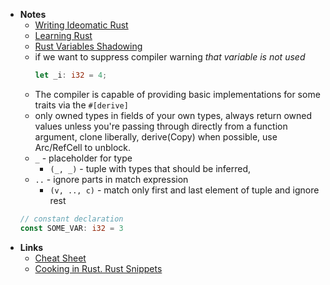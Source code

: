 - **Notes**
	- [Writing Ideomatic Rust](Writing%20Ideomatic%20Rust)
	- [Learning Rust](Learning%20Rust)
	- [Rust Variables Shadowing](Rust%20Variables%20Shadowing.md)
	- if we want to suppress compiler warning *that variable is not used*
		```rust
		let _i: i32 = 4;
		```
	- The compiler is capable of providing basic implementations for some traits via the `#[derive]`
	- only owned types in fields of your own types, always return owned values unless you're passing through directly from a function argument, clone liberally, derive(Copy) when possible, use Arc/RefCell to unblock.
	-  `_` - placeholder for type
		-  `(_, _)` - tuple with types that should be inferred, 
	- `..` - ignore parts in match expression
		-  `(v, .., c)` - match only first and last element of tuple and ignore rest
	```rust
	// constant declaration
	const SOME_VAR: i32 = 3
	```
- **Links**
	- [Cheat Sheet](https://cheats.rs/)
	- [Cooking in Rust. Rust Snippets](https://rust-lang-nursery.github.io/rust-cookbook/intro.html)
